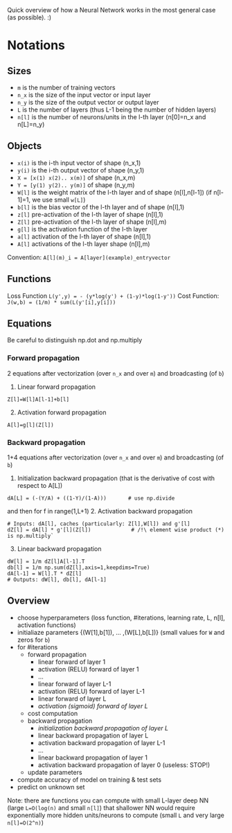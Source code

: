 Quick overview of how a Neural Network works in the most general case (as possible). :)

# Notations
## Sizes
- `m` is the number of training vectors
- `n_x` is the size of the input vector or input layer
- `n_y` is the size of the output vector or output layer
- `L` is the number of layers (thus L-1 being the number of hidden layers)
- `n[l]` is the number of neurons/units in the l-th layer (n[0]=n_x and n[L]=n_y)

## Objects
- `x(i)` is the i-th input vector of shape (n_x,1)
- `y(i)` is the i-th output vector of shape (n_y,1)
- `X = [x(1) x(2).. x(m)]` of shape (n_x,m)
- `Y = [y(1) y(2).. y(m)]` of shape (n_y,m)
- `W[l]` is the weight matrix of the l-th layer and of shape (n[l],n[l-1]) (if n[l-1]=1, we use small `w[L]`)
- `b[l]` is the bias vector of the l-th layer and of shape (n[l],1)
- `z[l]` pre-activation of the l-th layer of shape (n[l],1)
- `Z[l]` pre-activation of the l-th layer of shape (n[l],m)
- `g[l]` is the activation function of the l-th layer
- `a[l]` activation of the l-th layer of shape (n[l],1)
- `A[l]` activations of the l-th layer shape (n[l],m)

Convention: `A[l](m)_i = A[layer](example)_entryvector`

## Functions
Loss Function `L(y',y) = - (y*log(y') + (1-y)*log(1-y'))`
Cost Function: `J(w,b) = (1/m) * sum(L(y'[i],y[i]))`
## Equations
Be careful to distinguish np.dot and np.multiply
### Forward propagation
2 equations after vectorization (over `n_x` and over `m`) and broadcasting (of `b`)
1. Linear forward propagation
```
Z[l]=W[l]A[l-1]+b[l]
```
2. Activation forward propagation
```
A[l]=g[l](Z[l])
```
### Backward propagation
1+4 equations after vectorization (over `n_x` and over `m`) and broadcasting (of `b`)

1. Initialization backward propagation (that is the derivative of cost with respect to A[L])
```
dA[L] = (-(Y/A) + ((1-Y)/(1-A)))       # use np.divide
```

and then for f in range(1,L+1)
2. Activation backward propagation
```
# Inputs: dA[l], caches (particularly: Z[l],W[l]) and g'[l]
dZ[l] = dA[l] * g'[l](Z[l])             # /!\ element wise product (*) is np.multiply`
```
3. Linear backward propagation
```
dW[l] = 1/m dZ[l]A[l-1].T
db[l] = 1/m np.sum(dZ[l],axis=1,keepdims=True)
dA[l-1] = W[l].T * dZ[l]
# Outputs: dW[l], db[l], dA[l-1]
```


## Overview
- choose hyperparameters (loss function, #iterations, learning rate, L, n[l], activation functions)
- initialiaze parameters {(W[1],b[1]), ... ,(W[L],b[L])} (small values for `W` and zeros for `b`)
- for #iterations
  - forward propagation
    - linear forward of layer 1
    - activation (RELU) forward of layer 1
    - ...
    - linear forward of layer L-1
    - activation (RELU) forward of layer L-1
    - linear forward of layer L
    - *activation (sigmoid) forward of layer L*
  - cost computation
  - backward propagation
    - *initialization backward propagation of layer L*
    - linear backward propagation of layer L
    - activation backward propagation of layer L-1
    - ...
    - linear backward propagation of layer 1
    - activation backward propagation of layer 0 (useless: STOP!)
  - update parameters
- compute accuracy of model on training & test sets  
- predict on unknown set

Note: there are functions you can compute with small L-layer deep NN (large `L=O(log(n)` and small `n[l]`) that shallower NN would require exponentially more hidden units/neurons to compute (small `L` and very large `n[l]=O(2^n)`)
